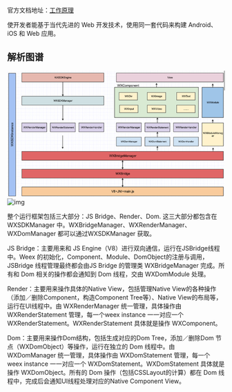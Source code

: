 官方文档地址：[工作原理](https://weex.incubator.apache.org/cn/wiki/)


使开发者能基于当代先进的 Web 开发技术，使用同一套代码来构建 Android、iOS 和 Web 应用。

## 解析图谱

![img](imgs/Weex结构.png)
![img](imgs/WXSDKManager解释.jpg)


整个运行框架包括三大部分：JS Bridge、Render、Dom.
这三大部分都包含在 WXSDKManager 中。WXBridgeManager、WXRenderManager、WXDomManager 都可以通过WXSDKManager 获取。 

JS Bridge：主要用来和 JS Engine（V8）进行双向通信，运行在JSBridge线程中。Weex 的初始化，Component、Module、DomObject的注册与调用，JSBridge 线程管理最终都会由JS Bridge 的管理类 WXBridgeManager 完成。所有和 Dom 相关的操作都会通知到 Dom 线程，交由 WXDomModule 处理。 

Render：主要用来操作具体的Native View，包括管理Native View的各种操作（添加／删除Component，构造Component Tree等）、Native View的布局等，运行在UI线程中。由 WXRenderManager 统一管理，具体操作由 WXRenderStatement 管理，每一个weex instance 一一对应一个 WXRenderStatement。WXRenderStatement 具体就是操作 WXComponent。 

Dom：主要用来操作Dom结构，包括生成对应的Dom Tree，添加／删除Dom 节点（WXDomObject）等操作，运行在独立的 Dom 线程中。由 WXDomManager 统一管理，具体操作由 WXDomStatement 管理，每一个weex instance 一一对应一个 WXDomStatement。WXDomStatement 具体就是操作 WXDomObject。所有的 Dom 操作（包括CSSLayout的计算）都在 Dom 线程中，完成后会通知UI线程处理对应的Native Component View。 